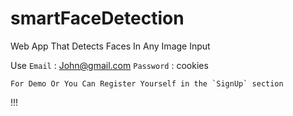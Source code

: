 # smartFaceDetection

Web App That Detects Faces In Any Image Input

Use `Email` : John@gmail.com
    `Password` : cookies

    For Demo Or You Can Register Yourself in the `SignUp` section
!!!